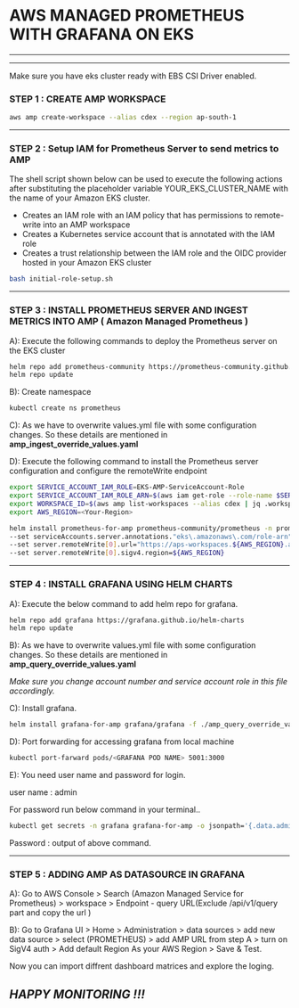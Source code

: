 # AWS MANAGED PROMETHEUS WITH GRAFANA ON EKS 
---
---

Make sure you have eks cluster ready with EBS CSI Driver enabled.

### STEP 1 : CREATE AMP WORKSPACE

```bash 
aws amp create-workspace --alias cdex --region ap-south-1
```

----------------------------------------------------------------

### STEP 2 : Setup IAM for Prometheus Server to send metrics to AMP

The shell script shown below can be used to execute the following actions after substituting the placeholder variable YOUR_EKS_CLUSTER_NAME with the name of your Amazon EKS cluster.

* Creates an IAM role with an IAM policy that has permissions to remote-write into an AMP workspace
* Creates a Kubernetes service account that is annotated with the IAM role
* Creates a trust relationship between the IAM role and the OIDC provider hosted in your Amazon EKS cluster
```bash
bash initial-role-setup.sh 
```

----------------------------------------------------------------

### STEP 3 : INSTALL PROMETHEUS SERVER AND INGEST METRICS INTO AMP ( Amazon Managed Prometheus )

A): Execute the following commands to deploy the Prometheus server on the EKS cluster

```bash
helm repo add prometheus-community https://prometheus-community.github.io/helm-charts
helm repo update
```

B): Create namespace  

```bash
kubectl create ns prometheus
```

C): As we have to overwrite values.yml file with some configuration changes. So these details are mentioned in **amp_ingest_override_values.yaml**

D): Execute the following command to install the Prometheus server configuration and configure the remoteWrite endpoint

```bash
export SERVICE_ACCOUNT_IAM_ROLE=EKS-AMP-ServiceAccount-Role
export SERVICE_ACCOUNT_IAM_ROLE_ARN=$(aws iam get-role --role-name $SERVICE_ACCOUNT_IAM_ROLE --query 'Role.Arn' --output text)
export WORKSPACE_ID=$(aws amp list-workspaces --alias cdex | jq .workspaces[0].workspaceId -r)
export AWS_REGION=<Your-Region>
```

```bash
helm install prometheus-for-amp prometheus-community/prometheus -n prometheus -f ./amp_ingest_override_values.yaml \
--set serviceAccounts.server.annotations."eks\.amazonaws\.com/role-arn"="${SERVICE_ACCOUNT_IAM_ROLE_ARN}" \
--set server.remoteWrite[0].url="https://aps-workspaces.${AWS_REGION}.amazonaws.com/workspaces/${WORKSPACE_ID}/api/v1/remote_write" \
--set server.remoteWrite[0].sigv4.region=${AWS_REGION}
```

----------------------------------------------------------------

### STEP 4 : INSTALL GRAFANA USING HELM CHARTS

A): Execute the below command to add helm repo for grafana.

```bash
helm repo add grafana https://grafana.github.io/helm-charts
helm repo update
```

B): As we have to overwrite values.yml file with some configuration changes. So these details are mentioned in **amp_query_override_values.yaml**

*Make sure you change account number and service account role in this file accordingly.*

C): Install grafana.

```bash
helm install grafana-for-amp grafana/grafana -f ./amp_query_override_values.yaml
```

D): Port forwarding for accessing grafana from local machine

```bash
kubectl port-farward pods/<GRAFANA POD NAME> 5001:3000
```

E): You need user name and password for login.

user name : admin

For password run below command in your terminal..

```bash
kubectl get secrets -n grafana grafana-for-amp -o jsonpath='{.data.admin-password}' | base64 --decode
```

Password : output of above command.

----------------------------------------------------------------

### STEP 5 : ADDING AMP AS DATASOURCE IN GRAFANA

A):  Go to AWS Console > Search (Amazon Managed Service for Prometheus) > workspace > Endpoint - query URL(Exclude /api/v1/query part and copy the url )

B): Go to Grafana UI > Home > Administration > data sources > add new data source > select (PROMETHEUS) > add AMP URL from step A >
turn on SigV4 auth > Add default Region As your AWS Region > Save & Test.

Now you can import diffrent dashboard matrices and explore the loging.

##  ***HAPPY MONITORING !!!***
